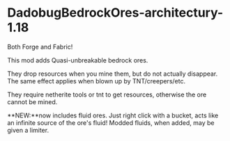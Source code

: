 # DadobugBedrockOres-architectury-1.18
Both Forge and Fabric!

This mod adds Quasi-unbreakable bedrock ores.

They drop resources when you mine them, but do not actually disappear. The same effect applies when blown up by TNT/creepers/etc.

They require netherite tools or tnt to get resources, otherwise the ore cannot be mined.

**NEW:**now includes fluid ores. Just right click with a bucket, acts like an infinite source of the ore's fluid! Modded fluids, when added, may be given a limiter.
